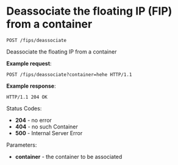 # Deassociate the floating IP (FIP) from a container

`POST /fips/deassociate`

Deassociate the floating IP from a container

**Example request**:

```
POST /fips/deassociate?container=hehe HTTP/1.1

```

**Example response**:

    HTTP/1.1 204 OK

Status Codes:

- **204** - no error
- **404** - no such Container
- **500** - Internal Server Error

Parameters:

- **container** - the container to be associated
